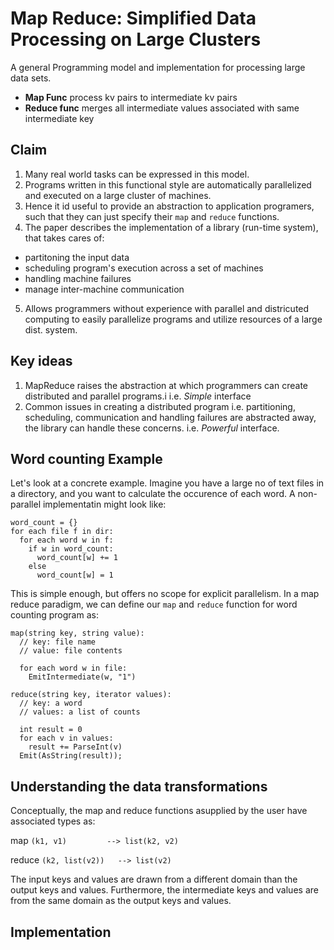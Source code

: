 # Map Reduce: Simplified Data Processing on Large Clusters

A general Programming model and implementation for processing large data sets.

- **Map Func** process kv pairs to intermediate kv pairs
- **Reduce func** merges all intermediate values associated with same intermediate key


## Claim
1. Many real world tasks can be expressed in this model.
2. Programs written in this functional style are automatically parallelized and executed on a large cluster of machines.
3. Hence it id useful to provide an abstraction to application programers, such that they can just specify their `map` and `reduce` functions.
4. The paper describes the implementation of a library (run-time system), that takes cares of:
  - partitoning the input data
  - scheduling program's execution across a set of machines
  - handling machine failures
  - manage inter-machine communication
5. Allows programmers without experience with parallel and districuted computing to easily parallelize programs and utilize resources of a large dist. system.

## Key ideas
1. MapReduce raises the abstraction at which programmers can create distributed and parallel programs.i i.e. *Simple* interface
2. Common issues in creating a distributed program i.e. partitioning, scheduling, communication and handling failures are abstracted away, the library can handle these concerns. i.e. *Powerful* interface.


## Word counting Example

Let's look at a concrete example. Imagine you have a large no of text files in a directory, and you want to calculate the occurence of each word. A non-parallel implementatin might look like:

```
word_count = {}
for each file f in dir:
  for each word w in f:
    if w in word_count:
      word_count[w] += 1
    else
      word_count[w] = 1
```

This is simple enough, but offers no scope for explicit parallelism.
In a map reduce paradigm, we can define our `map` and `reduce` function for word counting program as:

```
map(string key, string value):
  // key: file name
  // value: file contents

  for each word w in file:
    EmitIntermediate(w, "1")

```

```
reduce(string key, iterator values):
  // key: a word
  // values: a list of counts

  int result = 0
  for each v in values:
    result += ParseInt(v)
  Emit(AsString(result));
```

## Understanding the data transformations

Conceptually, the map and reduce functions asupplied by the user have associated types as:
  
  map     `(k1, v1)         --> list(k2, v2)`
  
  reduce  `(k2, list(v2))   --> list(v2)`

The input keys and values are drawn from a different domain than the output keys and values. Furthermore, the intermediate keys and values are from the same domain as the output keys and values.



## Implementation




